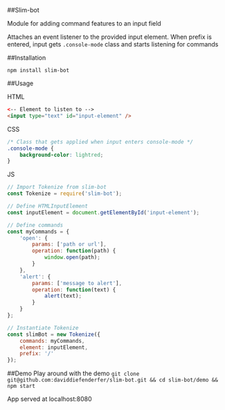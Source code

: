 ##Slim-bot

Module for adding command features to an input field

Attaches an event listener to the provided input element. When prefix is entered,
input gets `.console-mode` class and starts listening for commands

##Installation

`npm install slim-bot`

##Usage

HTML
```html
<-- Element to listen to -->
<input type="text" id="input-element" />
```

CSS
```css
/* Class that gets applied when input enters console-mode */
.console-mode {
    background-color: lightred;
}
```

JS
```js
// Import Tokenize from slim-bot
const Tokenize = require('slim-bot');

// Define HTMLInputElement
const inputElement = document.getElementById('input-element');

// Define commands
const myCommands = {
    'open': {
        params: ['path or url'],
        operation: function(path) {
            window.open(path);
        }
    },
    'alert': {
        params: ['message to alert'],
        operation: function(text) {
            alert(text);
        }
    }
};

// Instantiate Tokenize
const slimBot = new Tokenize({
    commands: myCommands,
    element: inputElement,
    prefix: '/'
});

```

##Demo
Play around with the demo
`git clone git@github.com:daviddiefenderfer/slim-bot.git && cd slim-bot/demo && npm start`

App served at localhost:8080
